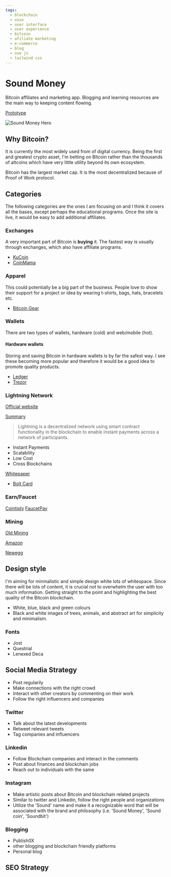 ```yaml
---
tags:
  - blockchain
  - uiux
  - user interface
  - user experience
  - bitcoin
  - afiliate marketing
  - e-commerce
  - blog
  - vue js
  - tailwind css
---
```


# Sound Money
Bitcoin affiliates and marketing app.  Blogging and learning resources are the main way to keeping content flowing.

[Prototype](https://soundmoney.netlify.app)

![Sound Money Hero](/work/blockchain/sound-money/soundmoney-hero.png)


## Why Bitcoin?
It is currently the most widely used from of digital currency.  Being the first and greatest crypto asset, I'm betting on Bitcoin rather than the thousands of altcoins which have very little utility beyond its own ecosystem. 

Bitcoin has the largest market cap. It is the most decentralized because of Proof of Work protocol.  


## Categories
The following categories are the ones I am focusing on and I think it covers all the bases, except perhaps the educational programs. Once the site is live, it would be easy to add additional affiliates.

### Exchanges
A very important part of Bitcoin is **buying** it.  The fastest way is usually through exchanges, which also have affiliate programs.

- [KuCoin](https://www.kucoin.com/affiliate)
- [CoinMama](https://www.coinmama.com/affiliate)


### Apparel
This could potentially be a big part of the business.  People love to show their support for a project or idea by wearing t-shirts, bags, hats, bracelets etc.

- [Bitcoin Gear](https://www.bitcoin-gear.com/pages/bitcoin-gears-affiliate-program)

### Wallets
There are two types of wallets, hardware (cold) and web/mobile (hot). 

#### Hardware wallets
Storing and saving Bitcoin in hardware wallets is by far the safest way.  I see these becoming more popular and therefore it would be a good idea to promote quality products.

- [Ledger](https://affiliate.ledger.com/)
- [Trezor](https://shop.trezor.io/sales/affiliate/)


### Lightning Network
[Official website](https://lightning.network/)

[Summary](https://lightning.network/lightning-network-summary.pdf)

>Lightning is a decentralized network using smart contract functionality in the blockchain to enable instant payments across a network of participants.

- Instant Payments
- Scalability
- Low Cost
- Cross Blockchains

[Whitepaper](https://lightning.network/lightning-network-paper.pdf)


- [Bolt Card](https://www.coincorner.com/Affiliates)

### Earn/Faucet
[Cointiply](http://www.cointiply.com/referrals)
[FaucetPay]()

### Mining
[Old Mining](https://oldmining.com/earning/)

[Amazon](https://affiliate-program.amazon.com/)

[Newegg](https://promotions.newegg.com/affiliate_program/affiliate.html)

## Design style
I'm aiming for minmalistic and simple design white lots of whitespace.  Since there will be lots of content, it is crucial not to overwhelm the user with too much information.  Getting straight to the point and highlighting the best quality of the Bitcoin blockchain. 

- White, blue, black and green colours
- Black and white images of trees, animals, and abstract art for simplicity and minimalism.  

### Fonts 

- Jost
- Questrial
- Lenexed Deca


## Social Media Strategy
- Post regularily
- Make connections with the right crowd
- Interact with other creators by commenting on their work
- Follow the right influencers and companies

### Twitter
- Talk about the latest developments
- Retweet relevant tweets
- Tag companies and influencers

### Linkedin
- Follow Blockchain companies and interact in the comments
- Post about finances and blockchain jobs
- Reach out to individuals with the same 

### Instagram
- Make artistic posts about Bitcoin and blockchain related projects
- Similar to twitter and Linkedin, follow the right people and organizations
- Utilize the 'Sound' name and make it a recognizable word that will be associated with the brand and philosophy (i.e. 'Sound Money', 'Sound coin', 'Soundbit')

### Blogging
- Publish0X
- other blogging and blockchain friendly platforms 
- Personal blog

## SEO Strategy
